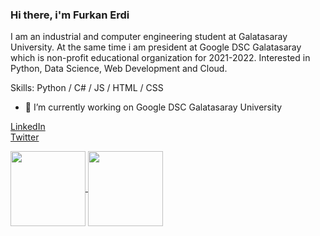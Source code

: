 ### Hi there, i'm Furkan Erdi

I am an industrial and computer engineering student at Galatasaray University. At the same time i am president at Google DSC Galatasaray which is non-profit educational organization for 2021-2022. Interested in Python, Data Science, Web Development and Cloud.

Skills: Python / C# / JS / HTML / CSS

- 🔭 I’m currently working on Google DSC Galatasaray University


[LinkedIn](https://www.linkedin.com/in/furkanerdi/)
<br>
[Twitter](https://twitter.com/erdthebard)
<br>

<div>
  <a href="https://github.com/helizac">
    <img align="center" src="https://github-readme-stats.vercel.app/api/top-langs/?username=helizac&layout=compact&theme=dark" height="120"/>
  </a>
  <a href="https://github.com/helizac/Classic-Cipher-Algorithms">
    <img align="center" src="https://github-readme-stats.vercel.app/api/pin/?username=helizac&repo=Classic-Cipher-Algorithms&layout=compact&theme=dark" height="120"/>
  </a>
</div>
